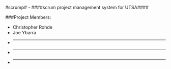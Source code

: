 #scrump# - ####scrum project management system for UTSA####

###Project Members:
* Christopher Rohde
* Joe Ybarra
* ---
* ---
* ---
